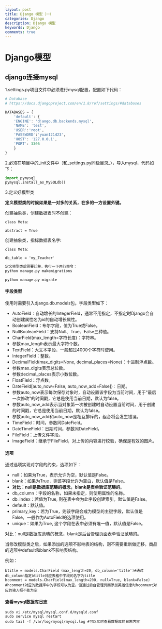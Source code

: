 ```yaml
---
layout: post
title: Django 模型（一）
categories: Django
description: Django 模型
keywords: Django
comments: true
---
```


# Django模型

## django连接mysql

1.settings.py项目文件中必须进行mysql配置，配置如下代码：

```py
# Database
# https://docs.djangoproject.com/en/1.8/ref/settings/#databases

DATABASES = {
    'default': {
    'ENGINE': 'django.db.backends.mysql',
    'NAME': 'test',
    'USER':'root',
    'PASSWORD':'yuan121423',
    'HOST': '127.0.0.1',
    'PORT': 3306
    }
}
```

2.必须在项目中的_init文件中（和\_settings.py同级目录_），导入mysql，代码如下：

```py
import pymysql
pymysql.install_as_MySQLdb()
```

3.定义好模型类

**定义模型类的时候如果是一对多的关系，在多的一方设置外键。**

创建抽象类，创建数据表时不创建：

```
class Meta:

abstract = True
```

创建抽象类，指标数据表名字:

```
class Meta:

db_table = 'my_Teacher'
```

```py
定义模型类后需要迁移，执行一下两行命令：
python manage.py makemigrations

python manage.py migrate
```

#### 字段类型 

使用时需要引入django.db.models包，字段类型如下：

* AutoField：自动增长的IntegerField，通常不用指定，不指定时Django会自动创建属性名为id的自动增长属性。
* BooleanField：布尔字段，值为True或False。
* NullBooleanField：支持Null、True、False三种值。
* CharField\(max\_length=字符长度\)：字符串。
* 参数max\_length表示最大字符个数。
* TextField：大文本字段，一般超过4000个字符时使用。
* IntegerField：整数。
* DecimalField\(max\_digits=None, decimal\_places=None\)：十进制浮点数。
* 参数max\_digits表示总位数。
* 参数decimal\_places表示小数位数。
* FloatField：浮点数。
* DateField\[auto\_now=False, auto\_now\_add=False\]\)：日期。
* 参数auto\_now表示每次保存对象时，自动设置该字段为当前时间，用于"最后一次修改"的时间戳，它总是使用当前日期，默认为false。
* 参数auto\_now\_add表示当对象第一次被创建时自动设置当前时间，用于创建的时间戳，它总是使用当前日期，默认为false。
* 参数auto\_now\_add和auto\_now是相互排斥的，组合将会发生错误。
* TimeField：时间，参数同DateField。
* DateTimeField：日期时间，参数同DateField。
* FileField：上传文件字段。
* ImageField：继承于FileField，对上传的内容进行校验，确保是有效的图片。

#### 选项 

通过选项实现对字段的约束，选项如下：

* null：如果为True，表示允许为空，默认值是False。
* blank：如果为True，则该字段允许为空白，默认值是False。
* **对比：null是数据库范畴的概念，blank是表单验证范畴的**。
* db\_column：字段的名称，如果未指定，则使用属性的名称。
* db\_index：若值为True, 则在表中会为此字段创建索引，默认值是False。
* default：默认值。
* primary\_key：若为True，则该字段会成为模型的主键字段，默认值是False，一般作为AutoField的选项使用。
* unique：如果为True, 这个字段在表中必须有唯一值，默认值是False。

对比：null是数据库范畴的概念，blank是后台管理页面表单验证范畴的。

当修改模型类之后，如果添加的选项不影响表的结构，则不需要重新做迁移，商品的选项中default和blank不影响表结构。

例如：

```
btitle = models.CharField（max_length=20, db_column='title')#通过db_column指定btitle对应表格中字段的名字为title
hcomment = models.CharField(max_length=200, null=True, blank=False) #hcomment对应的数据库中的字段可以为空，但通过后台管理页面添加英雄信息时hcomment对应的输入框不能为空
```

#### 查看mysql数据库日志 

```
sudo vi /etc/mysql/mysql.conf.d/mysqld.conf
sudo service mysql restart
sudo tail -f /var/log/mysql/mysql.log #可以实时查看数据库的日志内容
```



